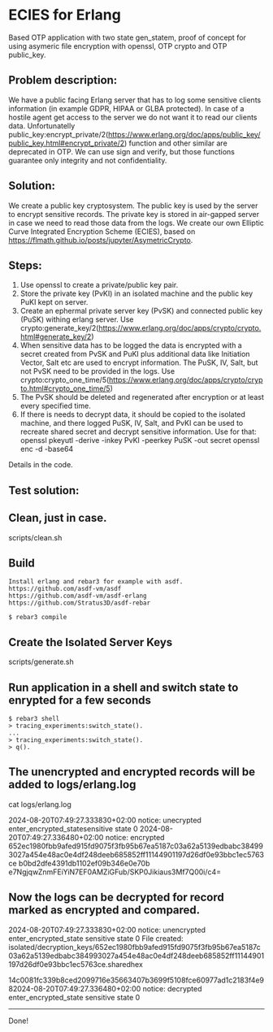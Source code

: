 ECIES for Erlang
=====

Based OTP application with two state gen_statem, proof of concept for using asymeric file encryption with openssl, OTP crypto and OTP public_key.

## Problem description:

We have a public facing Erlang server that has to log some sensitive clients information (in example GDPR, HIPAA or GLBA protected). 
In case of a hostile agent get access to the server we do not want it to read our clients data.
Unfortunatelly public_key:encrypt_private/2(https://www.erlang.org/doc/apps/public_key/public_key.html#encrypt_private/2) function and other similar are deprecated in OTP. We can use sign and verify, but those functions guarantee only integrity and not confidentiality.

## Solution:

We create a public key cryptosystem. The public key is used by the server to encrypt sensitive records. The private key is stored in air-gapped server in case we need to read those data from the logs. We create our own Elliptic Curve Integrated Encryption Scheme (ECIES), based on https://flmath.github.io/posts/jupyter/AsymetricCrypto.

## Steps:

1. Use openssl to create a private/public key pair.
2. Store the private key (PvKI) in an isolated machine and the public key PuKI kept on server.
3. Create an ephermal private server key (PvSK) and connected public key (PuSK) withing erlang server. Use crypto:generate_key/2(https://www.erlang.org/doc/apps/crypto/crypto.html#generate_key/2) 
4. When sensitive data has to be logged the data is encrypted with a secret created from
PvSK and PuKI plus additional data like Initiation Vector, Salt etc are used to encrypt information. The PuSK, IV, Salt, but not PvSK need to be provided in the logs.
Use crypto:crypto_one_time/5(https://www.erlang.org/doc/apps/crypto/crypto.html#crypto_one_time/5)
5. The PvSK should be deleted and regenerated after encryption or at least every specified time.
6. If there is needs to decrypt data, it should be copied to the isolated machine, and there logged PuSK, IV, Salt, and PvKI can be used to recreate shared secret and decrypt sensitive information.
Use for that:
openssl pkeyutl -derive -inkey PvKI -peerkey PuSK -out secret
openssl enc -d -base64

Details in the code.

## Test solution:

Clean, just in case.
-----
scripts/clean.sh 

Build
-----
    Install erlang and rebar3 for example with asdf.
    https://github.com/asdf-vm/asdf
    https://github.com/asdf-vm/asdf-erlang
    https://github.com/Stratus3D/asdf-rebar
    
    $ rebar3 compile

Create the Isolated Server Keys
-----
scripts/generate.sh 

Run application in a shell and switch state to enrypted for a few seconds
-----
        
    $ rebar3 shell
    > tracing_experiments:switch_state().
    ...
    > tracing_experiments:switch_state().
    > q().

The unencrypted and encrypted records will be added to logs/erlang.log
-----
cat logs/erlang.log

2024-08-20T07:49:27.333830+02:00 notice: unecrypted enter_encrypted_statesensitive state 0
2024-08-20T07:49:27.336480+02:00 notice: encrypted 652ec1980fbb9afed915fd9075f3fb95b67ea5187c03a62a5139edbabc384993027a454e48ac0e4df248deeb685852ff11144901197d26df0e93bbc1ec5763ce b0bd2dfe4391db1102ef09b346e0e70b e7NgjqwZnmFEiYiN7EF0AMZiGFub/SKP0Jikiaus3Mf7Q00i/c4=

Now the logs can be decrypted for record marked as encrypted and compared.
-----

2024-08-20T07:49:27.333830+02:00 notice: unencrypted enter_encrypted_state sensitive state 0
File created: isolated/decryption_keys/652ec1980fbb9afed915fd9075f3fb95b67ea5187c03a62a5139edbabc384993027a454e48ac0e4df248deeb685852ff11144901197d26df0e93bbc1ec5763ce.sharedhex

14c0081fc339b8ced2099716e35663407b3699f5108fce60977ad1c2183f4e982024-08-20T07:49:27.336480+02:00 notice: decrypted enter_encrypted_state sensitive state 0


-----
Done!